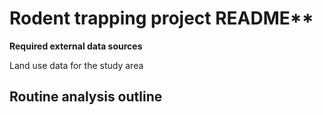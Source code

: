 # Rodent trapping project README**

**Required external data sources**

Land use data for the study area

## Routine analysis outline





